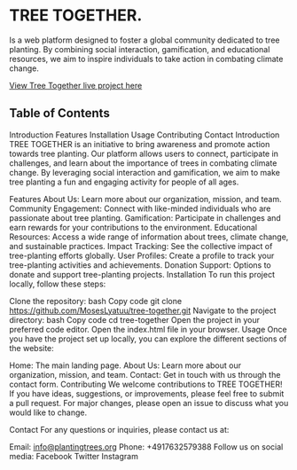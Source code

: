 # TREE TOGETHER.
Is a web platform designed to foster a global community dedicated to tree planting. By combining social interaction, gamification, and educational resources, we aim to inspire individuals to take action in combating climate change.

[View Tree Together live project here](https://moseslyatuu.github.io/tree-together/)

## Table of Contents
Introduction
Features
Installation
Usage
Contributing
Contact
Introduction
TREE TOGETHER is an initiative to bring awareness and promote action towards tree planting. Our platform allows users to connect, participate in challenges, and learn about the importance of trees in combating climate change. By leveraging social interaction and gamification, we aim to make tree planting a fun and engaging activity for people of all ages.

Features
About Us: Learn more about our organization, mission, and team.
Community Engagement: Connect with like-minded individuals who are passionate about tree planting.
Gamification: Participate in challenges and earn rewards for your contributions to the environment.
Educational Resources: Access a wide range of information about trees, climate change, and sustainable practices.
Impact Tracking: See the collective impact of tree-planting efforts globally.
User Profiles: Create a profile to track your tree-planting activities and achievements.
Donation Support: Options to donate and support tree-planting projects.
Installation
To run this project locally, follow these steps:

Clone the repository:
bash
Copy code
git clone https://github.com/MosesLyatuu/tree-together.git
Navigate to the project directory:
bash
Copy code
cd tree-together
Open the project in your preferred code editor.
Open the index.html file in your browser.
Usage
Once you have the project set up locally, you can explore the different sections of the website:

Home: The main landing page.
About Us: Learn more about our organization, mission, and team.
Contact: Get in touch with us through the contact form.
Contributing
We welcome contributions to TREE TOGETHER! If you have ideas, suggestions, or improvements, please feel free to submit a pull request. For major changes, please open an issue to discuss what you would like to change.

Contact
For any questions or inquiries, please contact us at:

Email: info@plantingtrees.org
Phone: +4917632579388
Follow us on social media:
Facebook
Twitter
Instagram


[ https://moseslyatuu.github.io/tree-together/]: https://moseslyatuu.github.io/tree-together/